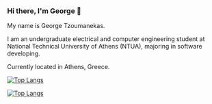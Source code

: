 ### Hi there, I'm George 👋

My name is George Tzoumanekas.

I am an undergraduate electrical and computer engineering student at National Technical University of Athens (NTUA), majoring in software developing.

Currently located in Athens, Greece.

[![Top Langs](https://github-readme-stats.vercel.app/api?username=GeoTzoum&theme=algolia&show_icons=true)](https://github.com/GeoTzoum)

[![Top Langs](https://github-readme-stats.vercel.app/api/top-langs/?username=GeoTzoum)](https://github.com/GeoTzoum/github-readme-stats)

<!--
**GeoTzoum/GeoTzoum** is a ✨ _special_ ✨ repository because its `README.md` (this file) appears on your GitHub profile.

[![Top Langs](https://github-readme-stats.vercel.app/api/top-langs/?username=GeoTzoum)](https://github.com/GeoTzoum/github-readme-stats)


Here are some ideas to get you started:

- 🔭 I’m currently working on ...
- 🌱 I’m currently learning ...
- 👯 I’m looking to collaborate on ...
- 🤔 I’m looking for help with ...
- 💬 Ask me about ...
- 📫 How to reach me: ...
- 😄 Pronouns: ...
- ⚡ Fun fact: ...
-->
